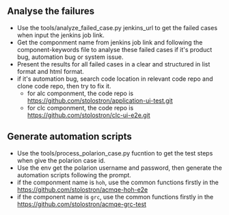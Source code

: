 
## Analyse the failures

- Use the tools/analyze_failed_case.py jenkins_url to get the failed cases when input the jenkins job link.
- Get the componment name from jenkins job link and following the component-keywords file to analyse these failed cases if it's product bug, automation bug or system issue.
- Present the results for all failed cases in a clear and structured in list format and html format.
- if it's automation bug, search code location in relevant code repo and clone code repo, then try to fix it.
  - for alc componment, the code repo is https://github.com/stolostron/application-ui-test.git
  - for clc componment, the code repo is https://github.com/stolostron/clc-ui-e2e.git

## Generate automation scripts

- Use the tools/process_polarion_case.py fucntion to get the test steps when give the polarion case id.
- Use the env get the polarion username and password, then generate the automation scripts following the prompt.
 -  if the componment name is `hoh`, use the common functions firstly in the https://github.com/stolostron/acmqe-hoh-e2e 
 -  if the component name is `grc`, use the common functions firstly in the https://github.com/stolostron/acmqe-grc-test 
